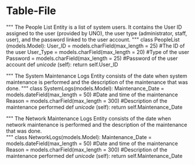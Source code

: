 Table-File
==========

"""
The People List Entity is a list of system users. It contains the User ID assigned to the user (provided by UNO), the user type (administrator, staff, user), and the password linked to the user account.
"""
class PeopleList (models.Model):
  User_ID = models.charField(max_length = 25) #The ID of the user
	User_Type = models.charField(max_length = 20) #Type of the user
	Password = models.charField(max_length = 25) #Password of the user account
	def _unicode_ (self):
		return self.User_ID
		
		
"""
The System Maintenance Logs Entity consists of the date when system maintenance is performed and the description of the maintenance that was done.
"""
class SystemLogs(models.Model):
	Maintenance_Date = models.dateField(max_length = 50) #Date and time of the maintenance
	Reason = models.charField(max_length = 300) #Description of the maintenance performed
	def _unicode_ (self):
		return self.Maintenance_Date
		
		
"""
The Network Maintenance Logs Entity consists of the date when network maintenance is performed and the description of the maintenance that was done.	
"""
class NetworkLogs(models.Model):
	Maintenance_Date = models.dateField(max_length = 50) #Date and time of the maintenance
	Reason = models.charField(max_length = 300)  #Description of the maintenance performed
	def _unicode_ (self):
		return self.Maintenance_Date
